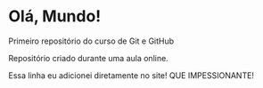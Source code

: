 # Olá, Mundo!
 Primeiro repositório do curso de Git e GitHub

 Repositório criado durante uma aula online.

Essa linha eu adicionei diretamente no site! QUE IMPESSIONANTE!
